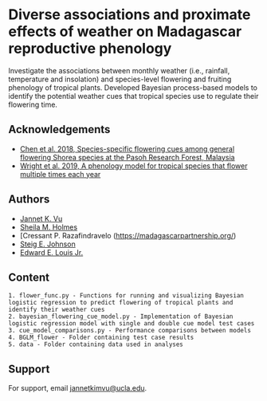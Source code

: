 
# Diverse associations and proximate effects of weather on Madagascar reproductive phenology

Investigate the associations between monthly weather (i.e., rainfall, temperature and insolation) and species-level flowering and fruiting phenology of tropical plants. Developed Bayesian process-based models to identify the potential weather cues that tropical species use to regulate their flowering time. 


## Acknowledgements
 - [Chen et al. 2018, Species-specific flowering cues among general flowering Shorea species at the Pasoh Research Forest, Malaysia](https://besjournals.onlinelibrary.wiley.com/doi/10.1111/1365-2745.12836)
 - [Wright et al. 2019, A phenology model for tropical species that flower multiple times each year](https://esj-journals.onlinelibrary.wiley.com/doi/abs/10.1111/1440-1703.1017)
 

## Authors

- [Jannet K. Vu](https://www.github.com/jkvu08)
- [Sheila M. Holmes](https://www.researchgate.net/profile/Sheila-Holmes)
- [Cressant P. Razafindravelo (https://madagascarpartnership.org/)
- [Steig E. Johnson](https://www.steigjohnson.com/)
- [Edward E. Louis Jr.](https://www.researchgate.net/profile/Edward-Louis)


## Content

    1. flower_func.py - Functions for running and visualizing Bayesian logistic regression to predict flowering of tropical plants and identify their weather cues
    2. bayesian_flowering_cue_model.py - Implementation of Bayesian logistic regression model with single and double cue model test cases
    3. cue_model_comparisons.py - Performance comparisons between models
    4. BGLM_flower - Folder containing test case results
    5. data - Folder containing data used in analyses

    
## Support

For support, email jannetkimvu@ucla.edu.

